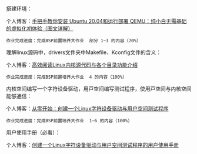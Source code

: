 搭建环境：
		
  个人博客：[手把手教你安装 Ubuntu 20.04和运行部署 QEMU：纯小白无需基础的虚拟化初体验（图文详解）](https://blog.csdn.net/m0_63168877/article/details/148635523?spm=1001.2014.3001.5501)	

	作业完成进度：完成BSP前置培养大作业  部分 1~3 的内容（70%）

理解linux源码中，drivers⽂件夹中Makefile、Kconfig⽂件的含义：
		
  个人博客：[高效阅读Linux内核源代码与各个目录功能介绍](https://blog.csdn.net/m0_63168877/article/details/148712747?spm=1001.2014.3001.5501)
		
  	作业完成进度：完成BSP前置培养大作业  4 的内容（100%）

内核空间编写⼀个字符设备驱动，⽤⼾空间编写测试程序，使⽤⼾空间与内核空间能够通信：
		
个人博客：[从零开始：创建一个Linux字符设备驱动与用户空间测试程序](https://blog.csdn.net/m0_63168877/article/details/148797385)

	作业完成进度：完成BSP前置培养大作业  1~6 的内容（100%）

用户使用手册（必看）：

个人博客：[创建一个Linux字符设备驱动与用户空间测试程序的用户使用手册](https://blog.csdn.net/m0_63168877/article/details/148831260?spm=1001.2014.3001.5501)

    
